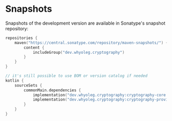 # Snapshots

Snapshots of the development version are available in Sonatype's snapshot repository:

```kotlin
repositories {
    maven("https://central.sonatype.com/repository/maven-snapshots/") {
        content {
            includeGroup("dev.whyoleg.cryptography")
        }
    }
}

// it's still possible to use BOM or version catalog if needed 
kotlin {
    sourceSets {
        commonMain.dependencies {
            implementation("dev.whyoleg.cryptography:cryptography-core:0.6.0-SNAPSHOT")
            implementation("dev.whyoleg.cryptography:cryptography-provider-optimal:0.6.0-SNAPSHOT")
        }
    }
}
```
